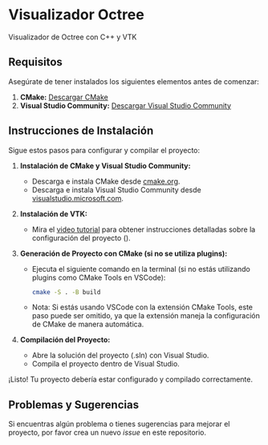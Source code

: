 # Visualizador Octree

Visualizador de Octree con C++ y VTK

## Requisitos

Asegúrate de tener instalados los siguientes elementos antes de comenzar:

1. **CMake:** [Descargar CMake](https://cmake.org/download/)
2. **Visual Studio Community:** [Descargar Visual Studio Community](https://visualstudio.microsoft.com/visual-cpp-build-tools/)

## Instrucciones de Instalación

Sigue estos pasos para configurar y compilar el proyecto:

1. **Instalación de CMake y Visual Studio Community:**
   - Descarga e instala CMake desde [cmake.org](https://cmake.org/download/).
   - Descarga e instala Visual Studio Community desde [visualstudio.microsoft.com](https://visualstudio.microsoft.com/visual-cpp-build-tools/).

2. **Instalación de VTK:**
   - Mira el [video tutorial](https://www.youtube.com/watch?v=vseB1arVF14) para obtener instrucciones detalladas sobre la configuración del proyecto ().

3. **Generación de Proyecto con CMake (si no se utiliza plugins):**
   - Ejecuta el siguiente comando en la terminal (si no estás utilizando plugins como CMake Tools en VSCode):
     ```bash
     cmake -S . -B build
     ```
   - Nota: Si estás usando VSCode con la extensión CMake Tools, este paso puede ser omitido, ya que la extensión maneja la configuración de CMake de manera automática.

4. **Compilación del Proyecto:**
   - Abre la solución del proyecto (.sln) con Visual Studio.
   - Compila el proyecto dentro de Visual Studio.

¡Listo! Tu proyecto debería estar configurado y compilado correctamente.

## Problemas y Sugerencias

Si encuentras algún problema o tienes sugerencias para mejorar el proyecto, por favor crea un nuevo *issue* en este repositorio.
